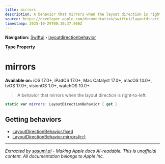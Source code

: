 ```yaml
---
title: mirrors
description: A behavior that mirrors when the layout direction is right-to-left.
source: https://developer.apple.com/documentation/swiftui/layoutdirectionbehavior/mirrors
timestamp: 2025-10-29T00:10:37.966Z
---
```


**Navigation:** [Swiftui](/documentation/swiftui) › [layoutdirectionbehavior](/documentation/swiftui/layoutdirectionbehavior)

**Type Property**

# mirrors

**Available on:** iOS 17.0+, iPadOS 17.0+, Mac Catalyst 17.0+, macOS 14.0+, tvOS 17.0+, visionOS 1.0+, watchOS 10.0+

> A behavior that mirrors when the layout direction is right-to-left.

```swift
static var mirrors: LayoutDirectionBehavior { get }
```

## Getting behaviors

- [LayoutDirectionBehavior.fixed](/documentation/swiftui/layoutdirectionbehavior/fixed)
- [LayoutDirectionBehavior.mirrors(in:)](/documentation/swiftui/layoutdirectionbehavior/mirrors(in:))

---

*Extracted by [sosumi.ai](https://sosumi.ai) - Making Apple docs AI-readable.*
*This is unofficial content. All documentation belongs to Apple Inc.*

